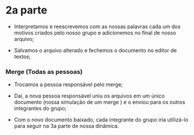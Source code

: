 # 2a parte

- Interpretamos e reescrevemos com as nossas palavras cada um dos motivos criados pelo nosso grupo e adicionemos no final de nosso arquivo;

- Salvamos o arquivo alterado e fechemos o documento no editor de textos;

### Merge (Todas as pessoas)

- Trocamos a pessoa responsável pelo merge;

- Daí, a nova pessoa responsável uniu os arquivos em um único documento (nossa simulação de um merge ) e o enviou para os outros integrantes do grupo;

- Com o novo documento baixado, cada integrante do grupo iria utilizá-lo para seguir na 3a parte de nossa dinâmica.

